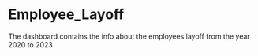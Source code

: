 # Employee_Layoff
The dashboard contains the info about the employees layoff from the year 2020 to 2023 
